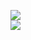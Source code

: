 [![](https://img.shields.io/badge/Made%20With-Github%20Spray-lightgrey.svg?style=for-the-badge&logo=github)](https://github.com/Annihil/github-spray#1199)  
[![](https://i.imgur.com/2DrTn0Z.gif)](https://github.com/Annihil/github-spray)